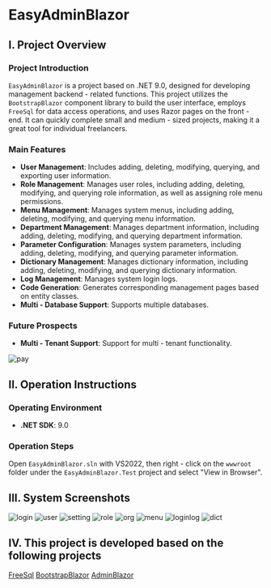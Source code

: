 # EasyAdminBlazor

## I. Project Overview
### Project Introduction
`EasyAdminBlazor` is a project based on .NET 9.0, designed for developing management backend - related functions. This project utilizes the `BootstrapBlazor` component library to build the user interface, employs `FreeSql` for data access operations, and uses Razor pages on the front - end. It can quickly complete small and medium - sized projects, making it a great tool for individual freelancers.

### Main Features
- **User Management**: Includes adding, deleting, modifying, querying, and exporting user information.
- **Role Management**: Manages user roles, including adding, deleting, modifying, and querying role information, as well as assigning role menu permissions.
- **Menu Management**: Manages system menus, including adding, deleting, modifying, and querying menu information.
- **Department Management**: Manages department information, including adding, deleting, modifying, and querying department information.
- **Parameter Configuration**: Manages system parameters, including adding, deleting, modifying, and querying parameter information.
- **Dictionary Management**: Manages dictionary information, including adding, deleting, modifying, and querying dictionary information.
- **Log Management**: Manages system login logs.
- **Code Generation**: Generates corresponding management pages based on entity classes.
- **Multi - Database Support**: Supports multiple databases.

### Future Prospects
- **Multi - Tenant Support**: Support for multi - tenant functionality.

![pay](https://gitee.com/gudufy/EasyAdminBlazor/raw/master/images/pay.jpg)

## II. Operation Instructions
### Operating Environment
- **.NET SDK**: 9.0

### Operation Steps
Open `EasyAdminBlazor.sln` with VS2022, then right - click on the `wwwroot` folder under the `EasyAdminBlazor.Test` project and select "View in Browser".

## III. System Screenshots

![login](https://gitee.com/gudufy/EasyAdminBlazor/raw/master/images/login.png)
![user](https://gitee.com/gudufy/EasyAdminBlazor/raw/master/images/user.png)
![setting](https://gitee.com/gudufy/EasyAdminBlazor/raw/master/images/setting.png)
![role](https://gitee.com/gudufy/EasyAdminBlazor/raw/master/images/role.png)
![org](https://gitee.com/gudufy/EasyAdminBlazor/raw/master/images/org.png)
![menu](https://gitee.com/gudufy/EasyAdminBlazor/raw/master/images/menu.png)
![loginlog](https://gitee.com/gudufy/EasyAdminBlazor/raw/master/images/loginlog.png)
![dict](https://gitee.com/gudufy/EasyAdminBlazor/raw/master/images/dict.png)

## IV. This project is developed based on the following projects
[FreeSql](https://freesql.net/)
[BootstrapBlazor](https://www.blazor.zone/)
[AdminBlazor](https://freesql.net/guide/AdminBlazor.html)